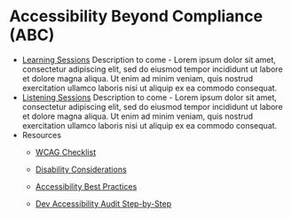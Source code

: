 # Accessibility Beyond Compliance (ABC)

* [Learning Sessions](https://github.com/department-of-veterans-affairs/va.gov-team/tree/master/teams/vsa/accessibility/learning-sessions) Description to come - Lorem ipsum dolor sit amet, consectetur adipiscing elit, sed do eiusmod tempor incididunt ut labore et dolore magna aliqua. Ut enim ad minim veniam, quis nostrud exercitation ullamco laboris nisi ut aliquip ex ea commodo consequat.
* [Listening Sessions](https://github.com/department-of-veterans-affairs/va.gov-team/tree/master/teams/vsa/accessibility/research-synthesis) Description to come - Lorem ipsum dolor sit amet, consectetur adipiscing elit, sed do eiusmod tempor incididunt ut labore et dolore magna aliqua. Ut enim ad minim veniam, quis nostrud exercitation ullamco laboris nisi ut aliquip ex ea commodo consequat.
* Resources
  - [WCAG Checklist](https://github.com/department-of-veterans-affairs/va.gov-team/blob/master/platform/accessibility/WCAG-Checklist.md)

  - [Disability Considerations](https://github.com/department-of-veterans-affairs/va.gov-team/blob/master/platform/accessibility/disability-considerations.md)

  - [Accessibility Best Practices](https://github.com/department-of-veterans-affairs/va.gov-team/blob/master/platform/accessibility/508-accessibility-best-practices.md)

  - [Dev Accessibility Audit Step-by-Step](https://github.com/department-of-veterans-affairs/va.gov-team/blob/master/teams/vsa/accessibility/accessibility-dev-review-step-by-step.md)
